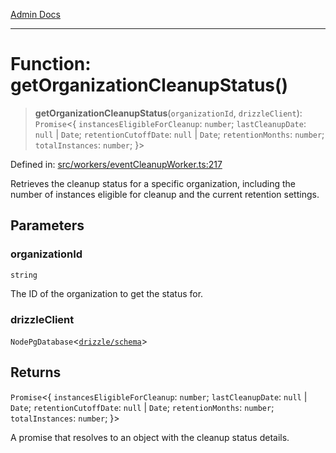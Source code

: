 [Admin Docs](/)

***

# Function: getOrganizationCleanupStatus()

> **getOrganizationCleanupStatus**(`organizationId`, `drizzleClient`): `Promise`\<\{ `instancesEligibleForCleanup`: `number`; `lastCleanupDate`: `null` \| `Date`; `retentionCutoffDate`: `null` \| `Date`; `retentionMonths`: `number`; `totalInstances`: `number`; \}\>

Defined in: [src/workers/eventCleanupWorker.ts:217](https://github.com/Sourya07/talawa-api/blob/cfbd515d04ffba748b09232a33807f1845dd1878/src/workers/eventCleanupWorker.ts#L217)

Retrieves the cleanup status for a specific organization, including the number of instances
eligible for cleanup and the current retention settings.

## Parameters

### organizationId

`string`

The ID of the organization to get the status for.

### drizzleClient

`NodePgDatabase`\<[`drizzle/schema`](../../../drizzle/schema/README.md)\>

## Returns

`Promise`\<\{ `instancesEligibleForCleanup`: `number`; `lastCleanupDate`: `null` \| `Date`; `retentionCutoffDate`: `null` \| `Date`; `retentionMonths`: `number`; `totalInstances`: `number`; \}\>

A promise that resolves to an object with the cleanup status details.
